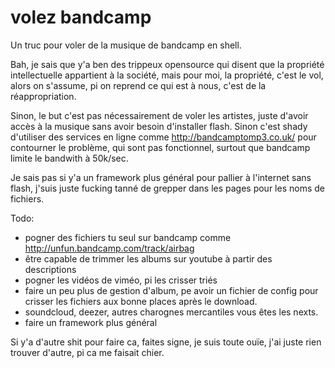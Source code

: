 volez bandcamp
==============

Un truc pour voler de la musique de bandcamp en shell.

Bah, je sais que y'a ben des trippeux opensource qui disent que la propriété
intellectuelle appartient à la société, mais pour moi, la propriété, c'est le
vol, alors on s'assume, pi on reprend ce qui est à nous, c'est de la 
réappropriation.

Sinon, le but c'est pas nécessairement de voler les artistes, juste d'avoir
accès à la musique sans avoir besoin d'installer flash. Sinon c'est shady
d'utiliser des services en ligne comme http://bandcamptomp3.co.uk/ pour 
contourner le problème, qui sont pas fonctionnel, surtout que bandcamp 
limite le bandwith à 50k/sec.

Je sais pas si y'a un framework plus général pour pallier à l'internet sans
flash, j'suis juste fucking tanné de grepper dans les pages pour les noms
de fichiers.

Todo:
 - pogner des fichiers tu seul sur bandcamp comme 
     http://unfun.bandcamp.com/track/airbag
 - être capable de trimmer les albums sur youtube à partir des descriptions
 - pogner les vidéos de viméo, pi les crisser triés
 - faire un peu plus de gestion d'album, pe avoir un fichier de config pour
     crisser les fichiers aux bonne places après le download.
 - soundcloud, deezer, autres charognes mercantiles vous êtes les nexts.
 - faire un framework plus général

Si y'a d'autre shit pour faire ca, faites signe, je suis toute ouïe, j'ai
juste rien trouver d'autre, pi ca me faisait chier. 
